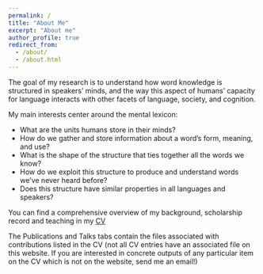 ```yaml
---
permalink: /
title: "About Me"
excerpt: "About me"
author_profile: true
redirect_from: 
  - /about/
  - /about.html
---
```


The goal of my research is to understand how word knowledge is structured in speakers’ minds, and the way this aspect of humans’ capacity for language interacts with other facets of language, society, and cognition.

My main interests center around the mental lexicon: 
* What are the units humans store in their minds? 
* How do we gather and store information about a word’s form, meaning, and use? 
* What is the shape of the structure that ties together all the words we know? 
* How do we exploit this structure to produce and understand words we’ve never heard before? 
* Does this structure have similar properties in all languages and speakers?

You can find a comprehensive overview of my background, scholarship record and teaching in my [CV](https://copotm.github.io/files/COPOT_CV_pub.pdf)

The Publications and Talks tabs contain the files associated with contributions listed in the CV (not all CV entries have an associated file on this website. If you are interested in concrete outputs of any particular item on the CV which is not on the website, send me an email!)